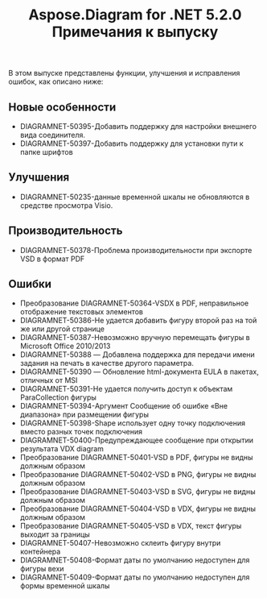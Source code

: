 ﻿---
title: Aspose.Diagram for .NET 5.2.0 Примечания к выпуску
type: docs
weight: 80
url: /ru/net/aspose-diagram-for-net-5-2-0-release-notes/
---
В этом выпуске представлены функции, улучшения и исправления ошибок, как описано ниже:
## **Новые особенности**
- DIAGRAMNET-50395-Добавить поддержку для настройки внешнего вида соединителя.
- DIAGRAMNET-50397-Добавить поддержку для установки пути к папке шрифтов
## **Улучшения**
- DIAGRAMNET-50235-данные временной шкалы не обновляются в средстве просмотра Visio.
## **Производительность**
- DIAGRAMNET-50378-Проблема производительности при экспорте VSD в формат PDF
## **Ошибки**
- Преобразование DIAGRAMNET-50364-VSDX в PDF, неправильное отображение текстовых элементов
- DIAGRAMNET-50386-Не удается добавить фигуру второй раз на той же или другой странице
- DIAGRAMNET-50387-Невозможно вручную перемещать фигуры в Microsoft Office 2010/2013
- DIAGRAMNET-50388 — Добавлена поддержка для передачи имени задания на печать в качестве другого параметра.
- DIAGRAMNET-50390 — Обновление html-документа EULA в пакетах, отличных от MSI
- DIAGRAMNET-50391-Не удается получить доступ к объектам ParaCollection фигуры
- DIAGRAMNET-50394-Аргумент Сообщение об ошибке «Вне диапазона» при размещении фигуры
- DIAGRAMNET-50398-Shape использует одну точку подключения вместо разных точек подключения
- DIAGRAMNET-50400-Предупреждающее сообщение при открытии результата VDX diagram
- Преобразование DIAGRAMNET-50401-VSD в PDF, фигуры не видны должным образом
- Преобразование DIAGRAMNET-50402-VSD в PNG, фигуры не видны должным образом
- Преобразование DIAGRAMNET-50403-VSD в SVG, фигуры не видны должным образом
- Преобразование DIAGRAMNET-50404-VSD в VDX, фигуры не видны должным образом
- Преобразование DIAGRAMNET-50405-VSD в VDX, текст фигуры выходит за границы
- DIAGRAMNET-50407-Невозможно склеить фигуру внутри контейнера
- DIAGRAMNET-50408-Формат даты по умолчанию недоступен для фигуры вехи
- DIAGRAMNET-50409-Формат даты по умолчанию недоступен для формы временной шкалы
